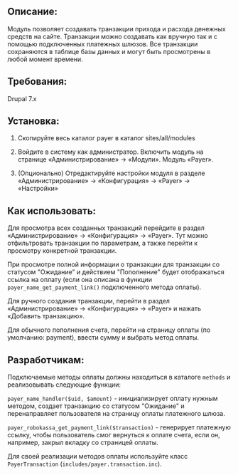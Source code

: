 Описание:
-----------
Модуль позволяет создавать транзакции прихода и расхода денежных средств на сайте. Транзакции можно создавать как вручную так и с помощью подключенных платежных шлюзов. Все транзакции сохраняются в таблице базы данных и могут быть просмотрены в любой момент времени.

Требования:
-----------
Drupal 7.x

Установка:
-----------
1. Скопируйте весь каталог payer в каталог sites/all/modules

2. Войдите в систему как администратор. Включить модуль на странице «Администрирование» -> «Модули». Модуль «Payer».

3. (Опционально) Отредактируйте настройки модуля в разделе  «Администрирование» -> «Конфигурация» -> «Payer» -> «Настройки»

Как использовать:
-----------
Для просмотра всех созданных транзакций перейдите в раздел «Администрирование» -> «Конфигурация» -> «Payer». Тут можно отфильтровать транзакции по параметрам, а также перейти к просмотру конкретной транзакции.

При просмотре полной информации о транзакции для транзакции со статусом "Ожидание" и действием "Пополнение" будет отображаться ссылка на оплату (если она описана в функции `payer_name_get_payment_link()` подключенного метода оплаты).

Для ручного создания транзакции, перейти в раздел «Администрирование» -> «Конфигурация» -> «Payer» и нажать «Добавить транзакцию».

Для обычного пополнения счета, перейти на страницу оплаты (по умолчанию: payment), ввести сумму и выбрать метод оплаты.

Разработчикам:
-----------
Подключаемые методы оплаты должны находиться в каталоге `methods` и реализовывать следующие функции:

`payer_name_handler($uid, $amount)` - инициализирует оплату нужным методом, создает транзакцию со статусом "Ожидание" и перенаправляет пользователя на страницу оплаты платежного шлюза.

`payer_robokassa_get_payment_link($transaction)` - генерирует платежную ссылку, чтобы пользователь смог вернуться к оплате счета, если он, например, закрыл вкладку со страницей оплаты.

Для своей реализации методов оплаты используйте класс `PayerTransaction` (`includes/payer.transaction.inc`).